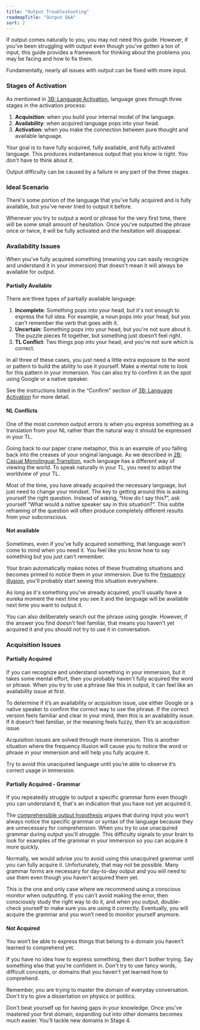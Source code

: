 ```yaml
---
title: "Output Troubleshooting"
roadmapTitle: "Output Q&A"
sort: 2
---
```


If output comes naturally to you, you may not need this guide. However, if you’ve been struggling with output even though you've gotten a ton of input, this guide provides a framework for thinking about the problems you may be facing and how to fix them.

Fundamentally, nearly all issues with output can be fixed with more input.

### Stages of Activation
As mentioned in [3B: Language Activation][stage-3b-language-activation], language goes through three stages in the activation process:
1. **Acquisition**: when you build your internal model of the language.
1. **Availability**: when acquired language pops into your head.
1. **Activation**: when you make the connection between pure thought and available language.

Your goal is to have fully acquired, fully available, and fully activated language.
This produces instantaneous output that you know is right.
You don't have to think about it.

Output difficulty can be caused by a failure in any part of the three stages.

### Ideal Scenario
There's some portion of the language that you've fully acquired and is fully available, but you've never tried to output it before.

Whenever you try to output a word or phrase for the very first time, there will be some small amount of hesitation.
Once you've outputted the phrase once or twice, it will be fully activated and the hesitation will disappear.

### Availability Issues
When you've fully acquired something (meaning you can easily recognize and understand it in your immersion) that doesn't mean it will always be available for output.

#### Partially Available
There are three types of partially available language:
1. **Incomplete**: Something pops into your head, but it's not enough to express the full idea.
For example, a noun pops into your head, but you can’t remember the verb that goes with it.
1. **Uncertain**: Something pops into your head, but you're not sure about it.
The puzzle pieces fit together, but something just doesn’t feel right.
1. **TL Conflict**: Two things pop into your head, and you're not sure which is correct.

In all three of these cases, you just need a little extra exposure to the word or pattern to build the ability to use it yourself.
Make a mental note to look for this pattern in your immersion.
You can also try to confirm it on the spot using Google or a native speaker.

See the instructions listed in the “Confirm” section of [3B: Language Activation][stage-3b-language-activation] for more detail.

#### NL Conflicts
One of the most common output errors is when you express something as a translation from your NL rather than the natural way it should be expressed in your TL.

Going back to our paper crane metaphor, this is an example of you falling back into the creases of your original language.
As we described in [2B: Casual Monolingual Transition][stage-2b-casual-monolingual-transition], each language has a different way of viewing the world.
To speak naturally in your TL, you need to adopt the worldview of your TL.

Most of the time, you have already acquired the necessary language, but just need to change your mindset.
The key to getting around this is asking yourself the right question.
Instead of asking, “How do I say this?”, ask yourself “What would a native speaker say in this situation?”.
This subtle reframing of the question will often produce completely different results from your subconscious.

#### Not available
Sometimes, even if you've fully acquired something, that language won't come to mind when you need it.
You feel like you know how to say something but you just can't remember.

Your brain automatically makes notes of these frustrating situations and becomes primed to notice them in your immersion.
Due to the [frequency illusion][frequency-illusion], you'll probably start seeing this situation everywhere.

As long as it's something you've already acquired, you'll usually have a eureka moment the next time you see it and the language will be available next time you want to output it.

You can also deliberately search out the phrase using google.
However, if the answer you find doesn't feel familiar, that means you haven't yet acquired it and you should not try to use it in conversation.


### Acquisition Issues
#### Partially Acquired
If you can recognize and understand something in your immersion, but it takes some mental effort, then you probably haven't fully acquired the word or phrase.
When you try to use a phrase like this in output, it can feel like an availability issue at first.

To determine if it’s an availability or acquisition issue, use either Google or a native speaker to confirm the correct way to use the phrase.
If the correct version feels familiar and clear in your mind, then this is an availability issue.
If it doesn’t feel familiar, or the meaning feels fuzzy, then it’s an acquisition issue.

Acquisition issues are solved through more immersion.
This is another situation where the frequency illusion will cause you to notice the word or phrase in your immersion and will help you fully acquire it.

Try to avoid this unacquired language until you’re able to observe it’s correct usage in immersion.

#### Partially Acquired - Grammar
If you repeatedly struggle to output a specific grammar form even though you can understand it, that's an indication that you have not yet acquired it.

The [comprehensible output hypothesis][output-hypothesis] argues that during input you won’t always notice the specific grammar or syntax of the language because they are unnecessary for comprehension.
When you try to use unacquired grammar during output you’ll struggle.
This difficulty signals to your brain to look for examples of the grammar in your immersion so you can acquire it more quickly.

Normally, we would advise you to avoid using this unacquired grammar until you can fully acquire it.
Unfortunately, that may not be possible.
Many grammar forms are necessary for day-to-day output and you will need to use them even though you haven’t acquired them yet.

This is the one and only case where we recommend using a conscious monitor when outputting.
If you can't avoid making the error, then consciously study the right way to do it, and when you output, double-check yourself to make sure you are using it correctly.
Eventually, you will acquire the grammar and you won’t need to monitor yourself anymore.

#### Not Acquired
You won’t be able to express things that belong to a domain you haven’t learned to comprehend yet.

If you have no idea how to express something, then don't bother trying.
Say something else that you're confident in.
Don't try to use fancy words, difficult concepts, or domains that you haven't yet learned how to comprehend.

Remember, you are trying to master the domain of everyday conversation.
Don't try to give a dissertation on physics or politics.

Don't beat yourself up for having gaps in your knowledge.
Once you've mastered your first domain, expanding out into other domains becomes much easier.
You’ll tackle new domains in Stage 4.

[stage-2b-casual-monolingual-transition]: /roadmap/stage-2/b/casual-monolingual-transition
[stage-3b-language-activation]: /roadmap/stage-3/b/language-activation
[frequency-illusion]: /roadmap/stage-0/c/active-study#Priming
[output-hypothesis]: https://en.wikipedia.org/wiki/Comprehensible_output
